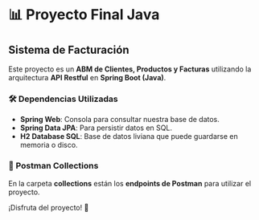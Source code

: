 # 📊 Proyecto Final Java

## Sistema de Facturación

Este proyecto es un **ABM de Clientes, Productos y Facturas** utilizando la arquitectura **API Restful** en **Spring Boot (Java)**. 

### 🛠️ Dependencias Utilizadas

- **Spring Web**: Consola para consultar nuestra base de datos.
- **Spring Data JPA**: Para persistir datos en SQL.
- **H2 Database SQL**: Base de datos liviana que puede guardarse en memoria o disco.

### 📂 Postman Collections

En la carpeta **collections** están los **endpoints de Postman** para utilizar el proyecto.

¡Disfruta del proyecto! 🚀
